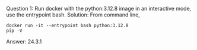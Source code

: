 Question 1: Run docker with the python:3.12.8 image in an interactive mode, use the entrypoint bash.
Solution: From command line,
```
docker run -it --entrypoint bash python:3.12.8
pip -V
```
Answer: 24.3.1

